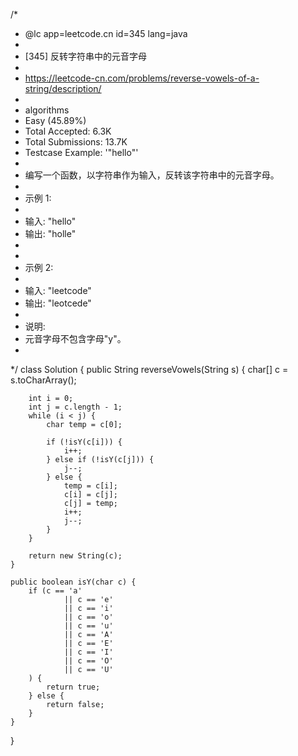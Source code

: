 /*
 * @lc app=leetcode.cn id=345 lang=java
 *
 * [345] 反转字符串中的元音字母
 *
 * https://leetcode-cn.com/problems/reverse-vowels-of-a-string/description/
 *
 * algorithms
 * Easy (45.89%)
 * Total Accepted:    6.3K
 * Total Submissions: 13.7K
 * Testcase Example:  '"hello"'
 *
 * 编写一个函数，以字符串作为输入，反转该字符串中的元音字母。
 * 
 * 示例 1:
 * 
 * 输入: "hello"
 * 输出: "holle"
 * 
 * 
 * 示例 2:
 * 
 * 输入: "leetcode"
 * 输出: "leotcede"
 * 
 * 说明:
 * 元音字母不包含字母"y"。
 * 
 */
class Solution {
    public String reverseVowels(String s) {
        char[] c = s.toCharArray();

        int i = 0;
        int j = c.length - 1;
        while (i < j) {
            char temp = c[0];

            if (!isY(c[i])) {
                i++;
            } else if (!isY(c[j])) {
                j--;
            } else {
                temp = c[i];
                c[i] = c[j];
                c[j] = temp;
                i++;
                j--;
            }
        }

        return new String(c);
    }

    public boolean isY(char c) {
        if (c == 'a'
                || c == 'e'
                || c == 'i'
                || c == 'o'
                || c == 'u'
                || c == 'A'
                || c == 'E'
                || c == 'I'
                || c == 'O'
                || c == 'U'
        ) {
            return true;
        } else {
            return false;
        }
    }
}
